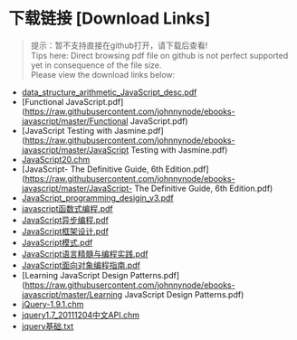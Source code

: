 # 下载链接 [Download Links]

> 提示：暂不支持直接在github打开，请下载后查看!<br>
> Tips here: Direct browsing pdf file on github is not perfect supported yet in consequence of the file size. <br>
> Please view the download links below:

- [data_structure_arithmetic_JavaScript_desc.pdf](https://raw.githubusercontent.com/johnnynode/ebooks-javascript/master/data_structure_arithmetic_JavaScript_desc.pdf)
- [Functional JavaScript.pdf](https://raw.githubusercontent.com/johnnynode/ebooks-javascript/master/Functional JavaScript.pdf)
- [JavaScript Testing with Jasmine.pdf](https://raw.githubusercontent.com/johnnynode/ebooks-javascript/master/JavaScript Testing with Jasmine.pdf)
- [JavaScript20.chm](https://raw.githubusercontent.com/johnnynode/ebooks-javascript/master/JavaScript20.chm)
- [JavaScript- The Definitive Guide, 6th Edition.pdf](https://raw.githubusercontent.com/johnnynode/ebooks-javascript/master/JavaScript- The Definitive Guide, 6th Edition.pdf)
- [JavaScript_programming_desigin_v3.pdf](https://raw.githubusercontent.com/johnnynode/ebooks-javascript/master/JavaScript_programming_desigin_v3.pdf)
- [javascript函数式编程.pdf](https://raw.githubusercontent.com/johnnynode/ebooks-javascript/master/javascript函数式编程.pdf)
- [JavaScript异步编程.pdf](https://raw.githubusercontent.com/johnnynode/ebooks-javascript/master/JavaScript异步编程.pdf)
- [JavaScript框架设计.pdf](https://raw.githubusercontent.com/johnnynode/ebooks-javascript/master/JavaScript框架设计.pdf)
- [JavaScript模式.pdf](https://raw.githubusercontent.com/johnnynode/ebooks-javascript/master/JavaScript模式.pdf)
- [JavaScript语言精髓与编程实践.pdf](https://raw.githubusercontent.com/johnnynode/ebooks-javascript/master/JavaScript语言精髓与编程实践.pdf)
- [JavaScript面向对象编程指南.pdf](https://raw.githubusercontent.com/johnnynode/ebooks-javascript/master/JavaScript面向对象编程指南.pdf)
- [Learning JavaScript Design Patterns.pdf](https://raw.githubusercontent.com/johnnynode/ebooks-javascript/master/Learning JavaScript Design Patterns.pdf)
- [jQuery-1.9.1.chm](https://raw.githubusercontent.com/johnnynode/ebooks-javascript/master/jQuery-1.9.1.chm)
- [jquery1.7_20111204中文API.chm](https://raw.githubusercontent.com/johnnynode/ebooks-javascript/master/jquery1.7_20111204中文API.chm)
- [jquery基础.txt](https://raw.githubusercontent.com/johnnynode/ebooks-javascript/master/jquery基础.txt)